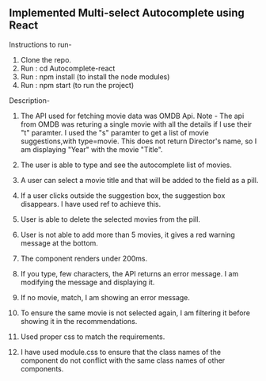 ## Implemented Multi-select Autocomplete using React

Instructions to run-
1. Clone the repo.
2. Run : cd Autocomplete-react 
2. Run : npm install (to install the node modules)
3. Run : npm start (to run the project)

Description-
1.	The API used for fetching movie data was OMDB Api. 
Note - The api from OMDB was returing a single movie with all the details if I use their "t" paramter. I used the "s" paramter to get a list of movie suggestions,with type=movie. This does not return Director's name, so I am displaying "Year" with the movie "Title".
 
2.	The user is able to type and see the autocomplete list of movies.
 
3.	A user can select a movie title and that will be added to the field as a pill.
 
4. If a user clicks outside the suggestion box, the suggestion box disappears. I have used ref to achieve this.

5. User is able to delete the selected movies from the pill.

6. User is not able to add more than 5 movies, it gives a red warning message at the bottom.
 
7. The component renders under 200ms.

8. If you type, few characters, the API returns an error message. I am modifying the message and displaying it.
 
9. If no movie, match, I am showing an error message.
 
10. To ensure the same movie is not selected again, I am filtering it before showing it in the recommendations.

11. Used proper css to match the requirements.

12. I have used module.css to ensure that the class names of the component do not conflict with the same class names of other components.
